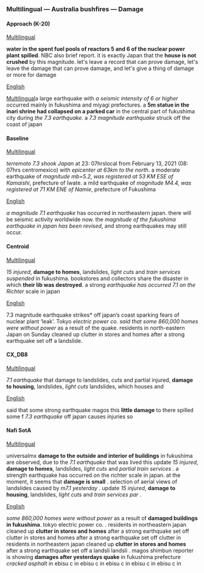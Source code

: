 ### Multilingual — Australia bushfires — Damage



#### Approach (K-20)

<u>Multilingual</u>

**water in the spent fuel pools of reactors 5 and 6 of the nuclear power plant spilled**. NBC also brief report. it is exactly Japan that the **house is not crushed** by this magnitude. let's leave a record that can prove damage, let's leave the damage that can prove damage, and let's give a thing of damage or more for damage

<u>English</u>

<u>Multilingual</u>a large earthquake with *a seismic intensity of 6 or higher* occurred mainly in fukushima and miyagi prefectures. a **5m statue in the inari shrine had collapsed on a parked car** in the central part of fukushima city during *the 7.3 earthquake*. a *7.3 magnitude earthquake* struck off the coast of japan



#### Baseline

<u>Multilingual</u>

*terremoto 7.3 shook Japan* at 23: 07hrslocal from February 13, 2021 (08: 07hrs centromexico) with *epicenter at 63km to the north*. a moderate earthquake of *magnitude mb=5.2, was registered at 53 KM ESE of Kamaishi*, prefecture of Iwate. a mild earthquake of *magnitude M4.4, was registered at 71 KM ENE of Namie*, prefecture of Fukushima

<u>English</u>

*a magnitude 7.1 earthquake* has occurred in northeastern japan. there will be seismic activity worldwide now. the *magnitude of the fukushima earthquake in japan has been revised*, and strong earthquakes may still occur.



#### Centroid

<u>Multilingual</u>

*15 injured*, **damage to homes**, landslides, *light cuts* and *train services suspended* in fukushima. bookstores and collectors share the disaster in which **their lib was destroyed**. a strong *earthquake has occurred 7.1 on the Richter* scale in japan

<u>English</u>

7.3 magnitude earthquake strikes* off japan’s coast sparking fears of nuclear plant ‘leak’. Tokyo *electric power co. said that some 860,000 homes were without power* as a result of the quake. residents in north-eastern Japan on Sunday cleaned up clutter in stores and homes after a strong earthquake set off a landslide.



#### CX\_DB8

<u>Multilingual</u>

*7.1 earthquake* that damage to landslides, cuts and partial injured, **damage to housing**, landslides, *light cuts* landslides, which houses and 

<u>English</u>

said that some strong earthquake magos this **little damage** to there spilled some f *7.3 earthquake* off japan causes injuries so 



#### Nafi SotA

<u>Multilingual</u>

universalmx **damage to the outside and interior of buildings** in fukushima are observed, due to the *7.1 earthquake* that was lived this
update *15 injured*, **damage to homes**, landslides, *light cuts* and *partial train services* .
a strength earthquake has occurred on the richter scale in japan. at the moment, it seems that **damage is small** .
selection of aerial views of landslides caused by *m7.1 yesterday* .
update *15 injured*, **damage to housing**, landslides, *light cuts* and *train services par* .

<u>English</u>

*some 860,000 homes were without power* as a result of **damaged buildings in fukushima**. tokyo electric power co. .
residents in northeastern japan cleaned up **clutter in stores and homes** after a strong earthquake set off clutter in stores and homes after a strong earthquake set off clutter in
residents in northeastern japan cleaned up **clutter in stores and homes** after a strong earthquake set off a landsli landsli .
magos shimbun reporter is showing **damages after yesterdays quake** in fukushima prefecture *cracked asphalt* in ebisu c in ebisu c in ebisu c in ebisu c in ebisu c in
